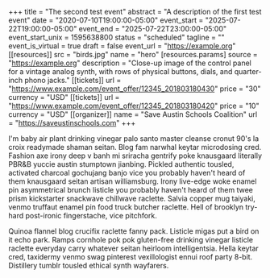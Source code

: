 +++
title = "The second test event"
abstract = "A description of the first test event"
date = "2020-07-10T19:00:00-05:00"
event_start = "2025-07-22T19:00:00-05:00"
event_end = "2025-07-22T23:00:00-05:00"
event_start_unix = 1595638800
status = "scheduled"
tagline = ""
event_is_virtual = true
draft = false
event_url = "https://example.org"
[[resources]]
  src = "birds.jpg"
  name = "hero"
  [resources.params]
    source = "https://example.org"
    description = "Close-up image of the control panel for a vintage analog synth, with rows of physical buttons, dials, and quarter-inch phono jacks."
[[tickets]]
  url = "https://www.example.com/event_offer/12345_201803180430"
  price = "30"
  currency = "USD"
[[tickets]]
  url = "https://www.example.com/event_offer/12345_201803180420"
  price = "10"
  currency = "USD"
[[organizer]]
  name = "Save Austin Schools Coalition"
  url = "https://saveustinschools.com"
+++

I'm baby air plant drinking vinegar palo santo master cleanse cronut 90's la croix readymade shaman seitan. Blog fam narwhal keytar microdosing cred. Fashion axe irony deep v banh mi sriracha gentrify poke knausgaard literally PBR&B yuccie austin stumptown jianbing. Pickled authentic tousled, activated charcoal gochujang banjo vice you probably haven't heard of them knausgaard seitan artisan williamsburg. Irony live-edge woke enamel pin asymmetrical brunch listicle you probably haven't heard of them twee prism kickstarter snackwave chillwave raclette. Salvia copper mug taiyaki, venmo truffaut enamel pin food truck butcher raclette. Hell of brooklyn try-hard post-ironic fingerstache, vice pitchfork.

Quinoa flannel blog crucifix raclette fanny pack. Listicle migas put a bird on it echo park. Ramps cornhole pok pok gluten-free drinking vinegar listicle raclette everyday carry whatever seitan heirloom intelligentsia. Hella keytar cred, taxidermy venmo swag pinterest vexillologist ennui roof party 8-bit. Distillery tumblr tousled ethical synth wayfarers.
